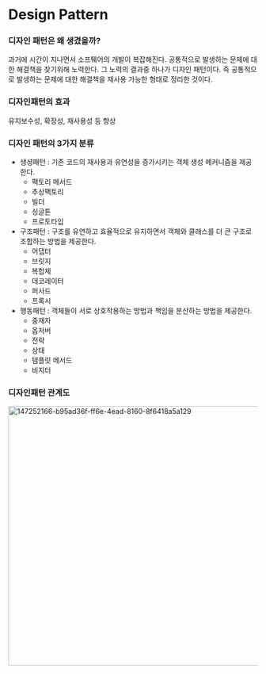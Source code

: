 # Design Pattern
### 디자인 패턴은 왜 생겼을까?
과거에 시간이 지나면서 소프퉤어의 개발이 복잡해진다.
공통적으로 발생하는 문제에 대한 해결책을 찾기위해 노력한다. 그 노력의 결과중 하나가 디자인 패턴이다.
즉 공통적으로 발생하는 문제에 대한 해결책을 재사용 가능한 형태로 정리한 것이다.

### 디자인패턴의 효과
유지보수성, 확장성, 재사용성 등 향상

### 디자인 패턴의 3가지 분류
- 생셩패턴 : 기존 코드의 재사용과 유연성을 증가시키는 객체 생성 메커니즘을 제공한다.
    - 팩토리 메서드
    - 추상팩토리
    - 빌더
    - 싱글톤
    - 프로토타입
- 구조패턴 : 구조를 유연하고 효율적으로 유지하면서 객체와 클래스를 더 큰 구조로 조합하는 방법을 제공한다.
    - 어댑터
    - 브릿지
    - 복합체
    - 데코레이터
    - 퍼사드
    - 프록시
- 행동패턴 : 객체들이 서로 상호작용하는 방법과 책임을 분산하는 방법을 제공한다.
    - 중재자
    - 옵저버
    - 전략
    - 상태
    - 템플릿 메서드
    - 비지터

### 디자인패턴 관계도
<img width="524" alt="147252166-b95ad36f-ff6e-4ead-8160-8f6418a5a129" src="https://github.com/ghdeo/design-pattern/assets/82711279/e30ed55e-79fe-4d5c-82ec-bedac51436a7">
